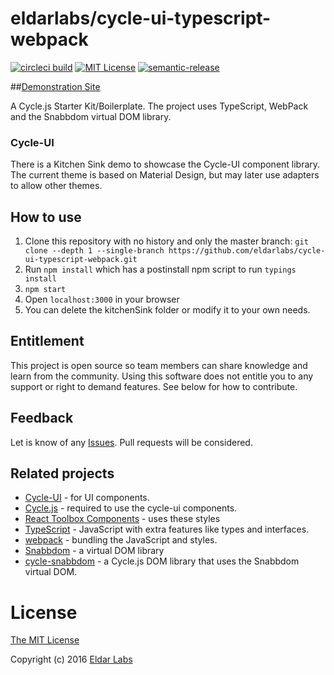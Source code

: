 eldarlabs/cycle-ui-typescript-webpack
====
[![circleci build](https://circleci.com/gh/eldarlabs/cycle-ui-typescript-webpack.svg?style=shield)](https://circleci.com/gh/eldarlabs/cycle-ui-typescript-webpack)
[![MIT License](https://img.shields.io/npm/l/starwars-names.svg)](https://raw.githubusercontent.com/eldarlabs/cycle-ui-typescript-webpack/master/LICENSE)
[![semantic-release](https://img.shields.io/badge/%20%20%F0%9F%93%A6%F0%9F%9A%80-semantic--release-e10079.svg)](https://github.com/semantic-release/semantic-release)

##[Demonstration Site](http://eldarlabs.github.io/cycle-ui-typescript-webpack/)

A Cycle.js Starter Kit/Boilerplate. The project uses TypeScript, WebPack and the Snabbdom virtual DOM library.

### Cycle-UI
There is a Kitchen Sink demo to showcase the Cycle-UI component library. The current theme is based on Material Design, but may later use adapters to allow other themes.

How to use
----------

  1. Clone this repository with no history and only the master branch: `git clone --depth 1 --single-branch https://github.com/eldarlabs/cycle-ui-typescript-webpack.git`
  2. Run `npm install` which has a postinstall npm script to run `typings install`
  4. `npm start`
  5. Open `localhost:3000` in your browser
  6. You can delete the kitchenSink folder or modify it to your own needs.

Entitlement
-----------
This project is open source so team members can share knowledge and learn from the community. Using this software does not entitle you to any support or right to demand features. See below for how to contribute.

Feedback
--------
Let is know of any [Issues](https://github.com/eldarlabs/cycle-ui-typescript-webpack/issues). Pull requests will be considered.

Related projects
----------------

- [Cycle-UI](https://github.com/eldarlabs/cycle-ui) - for UI components.
- [Cycle.js](http://cycle.js.org) - required to use the cycle-ui components.
- [React Toolbox Components](http://react-toolbox.com/#/components) - uses these styles
- [TypeScript](http://www.typescriptlang.org/) - JavaScript with extra features like types and interfaces.
- [webpack](http://webpack.github.io/docs/what-is-webpack.html) - bundling the JavaScript and styles.
- [Snabbdom](https://github.com/paldepind/snabbdom) - a virtual DOM library
- [cycle-snabbdom](https://github.com/TylorS/cycle-snabbdom/) - a Cycle.js DOM library that uses the Snabbdom virtual DOM.

License
=======

[The MIT License](https://raw.githubusercontent.com/eldarlabs/cycle-ui-typescript-webpack/master/LICENSE)

Copyright (c) 2016 [Eldar Labs](https://eldarlabs.com)

